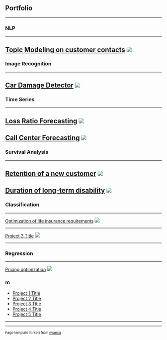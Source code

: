 ## Portfolio

---

### NLP
---
[Topic Modeling on customer contacts](/sample_page)
<img src="images/dummy_thumbnail.jpg?raw=true"/>
---

### Image Recognition
---
[Car Damage Detector](/sample_page)
<img src="images/dummy_thumbnail.jpg?raw=true"/>
---

### Time Series
---
[Loss Ratio Forecasting](/sample_page)
<img src="images/dummy_thumbnail.jpg?raw=true"/>
---

[Call Center Forecasting](/sample_page)
<img src="images/dummy_thumbnail.jpg?raw=true"/>
---

### Survival Analysis
---
[Retention of a new customer](/sample_page)
<img src="images/dummy_thumbnail.jpg?raw=true"/>
---

[Duration of long-term disability](/sample_page)
<img src="images/dummy_thumbnail.jpg?raw=true"/>
---

### Classification
---
[Optimization of life insurance requirements](/sample_page)
<img src="images/dummy_thumbnail.jpg?raw=true"/>

---
[Project 3 Title](http://example.com/)
<img src="images/dummy_thumbnail.jpg?raw=true"/>

---

### Regression
---
[Pricing optimization](/sample_page)
<img src="images/dummy_thumbnail.jpg?raw=true"/>


### m

- [Project 1 Title](http://example.com/)
- [Project 2 Title](http://example.com/)
- [Project 3 Title](http://example.com/)
- [Project 4 Title](http://example.com/)
- [Project 5 Title](http://example.com/)

---




---
<p style="font-size:11px">Page template forked from <a href="https://github.com/evanca/quick-portfolio">evanca</a></p>
<!-- Remove above link if you don't want to attibute -->
